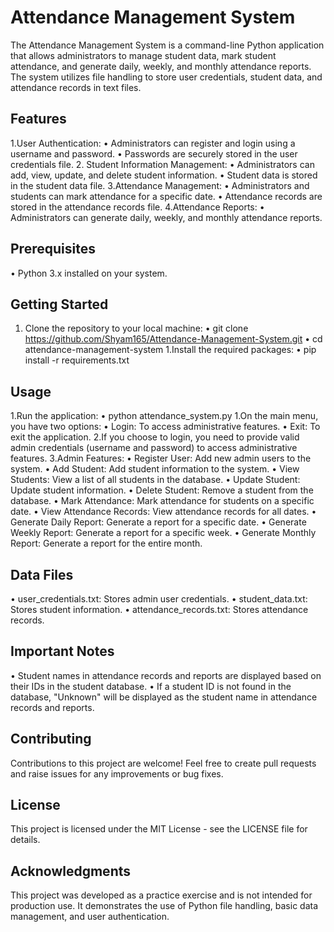 # Attendance Management System
The Attendance Management System is a command-line Python application that allows administrators to manage student data, mark student attendance, and generate daily, weekly, and monthly attendance reports. The system utilizes file handling to store user credentials, student data, and attendance records in text files.

## Features
1.User Authentication:
•	Administrators can register and login using a username and password.
•	Passwords are securely stored in the user credentials file.
2. Student Information Management:
•	Administrators can add, view, update, and delete student information.
•	Student data is stored in the student data file.
3.Attendance Management:
•	Administrators and students can mark attendance for a specific date.
•	Attendance records are stored in the attendance records file.
4.Attendance Reports:
•	Administrators can generate daily, weekly, and monthly attendance reports.

## Prerequisites
•	Python 3.x installed on your system.
## Getting Started
1. Clone the repository to your local machine:
•	git clone https://github.com/Shyam165/Attendance-Management-System.git
•	cd attendance-management-system
1.Install the required packages:
•	pip install -r requirements.txt
## Usage
1.Run the application:
•	python attendance_system.py
1.On the main menu, you have two options:
•	Login: To access administrative features.
•	Exit: To exit the application.
2.If you choose to login, you need to provide valid admin credentials (username and password) to access administrative features.
3.Admin Features:
•	Register User: Add new admin users to the system.
•	Add Student: Add student information to the system.
•	View Students: View a list of all students in the database.
•	Update Student: Update student information.
•	Delete Student: Remove a student from the database.
•	Mark Attendance: Mark attendance for students on a specific date.
•	View Attendance Records: View attendance records for all dates.
•	Generate Daily Report: Generate a report for a specific date.
•	Generate Weekly Report: Generate a report for a specific week.
•	Generate Monthly Report: Generate a report for the entire month.
## Data Files
•	user_credentials.txt: Stores admin user credentials.
•	student_data.txt: Stores student information.
•	attendance_records.txt: Stores attendance records.
## Important Notes
•	Student names in attendance records and reports are displayed based on their IDs in the student database.
•	If a student ID is not found in the database, "Unknown" will be displayed as the student name in attendance records and reports.
## Contributing
Contributions to this project are welcome! Feel free to create pull requests and raise issues for any improvements or bug fixes.
## License
This project is licensed under the MIT License - see the LICENSE file for details.
## Acknowledgments
This project was developed as a practice exercise and is not intended for production use. It demonstrates the use of Python file handling, basic data management, and user authentication.
